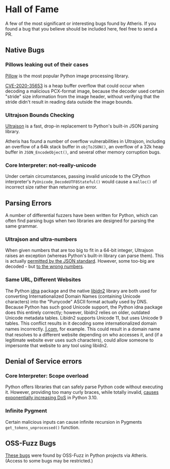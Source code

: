# Hall of Fame

A few of the most significant or interesting bugs found by Atheris. If you found
a bug that you believe should be included here, feel free to send a PR.

## Native Bugs

### Pillows leaking out of their cases

[Pillow](https://pillow.readthedocs.io/en/stable/) is the most popular Python
image processing library.

[CVE-2020-35653](https://github.com/python-pillow/Pillow/pull/5174) is a heap
buffer overflow that could occur when decoding a malicious PCX-format image,
because the decoder used certain "stride" size information from the image
header, without verifying that the stride didn't result in reading data outside
the image bounds.

### Ultrajson Bounds Checking

[Ultrajson](https://github.com/ultrajson/ultrajson) is a fast, drop-in
replacement to Python's built-in JSON parsing library.

Atheris has found a number of overflow vulnerabilities in Ultrajson, including an overflow of a 64k stack buffer in `objToJSON()`, an overflow of a 32k heap buffer in `JSON_EncodeObject()`, and several other memory corruption bugs.

### Core Interpreter: not-really-unicode
Under certain circumstances, passing invalid unicode to the CPython interpreter's `PyUnicode_DecodeUTF8Stateful()` would cause a `malloc()` of incorrect size rather than returning an error.

## Parsing Errors

A number of differential fuzzers have been written for Python, which can often
find parsing bugs when two libraries are designed for parsing the same grammar.

### Ultrajson and ultra-numbers

When given numbers that are too big to fit in a 64-bit integer, Ultrajson raises
an exception (whereas Python's built-in library can parse them). This is
actually
[permitted by the JSON standard](https://tools.ietf.org/html/rfc7159#section-6).
However, some too-big are decoded - but
[to the wrong numbers](https://github.com/ultrajson/ultrajson/issues/440).

### Same URL, Different Websites

The Python [idna](https://pypi.org/project/idna/) package and the native
[libidn2](https://www.gnu.org/software/libidn/#libidn2) library are both used
for converting Internationalized Domain Names (containing Unicode characters)
into the "Punycode" ASCII format actually used by DNS. Because Python has such
good Unicode support, the Python idna package does this entirely correctly;
however, libidn2 relies on older, outdated Unicode metadata tables. Libidn2
supports Unicode 11, but uses Unicode 9 tables. This conflict results in it
decoding some internationalized domain names incorrectly. [İ᷹.com](İ᷹.com), for
example. This could result in a domain name that resolves to a different website
depending on who accesses it, and (if a legitimate website ever uses such
characters), could allow someone to impersonte that website to any tool using
libidn2.

## Denial of Service errors

### Core Interpreter: Scope overload

Python offers libraries that can safely parse Python code without executing it. However, providing too many curly braces, while totally invalid, [causes exponentially increasing DoS](https://github.com/python/cpython/issues/90863) in Python 3.10.

### Infinite Pygment

Certain malicious inputs can cause infinite recursion in Pygments `get_tokens_unprocessed()` function.

## OSS-Fuzz Bugs

[These bugs](https://bugs.chromium.org/p/oss-fuzz/issues/list?groupby=Proj&colspec=ID%20Type%20Component%20Status%20Reported%20Owner%20Summary&q=%28adal%20OR%20aiohttp%20OR%20airflow%20OR%20ansible%20OR%20asn1crypto%20OR%20bleach%20OR%20bottleneck%20OR%20bs4%20OR%20charset_normalizer%20OR%20coveragepy%20OR%20croniter%20OR%20cryptography%20OR%20dask%20OR%20decorator%20OR%20digest%20OR%20ecdsa-python%20OR%20et-xmlfile%20OR%20filelock%20OR%20flask%20OR%20flask-restx%20OR%20ftfy%20OR%20g-api-auth-httplib2%20OR%20g-api-auth-library-python%20OR%20g-api-pubsub%20OR%20g-api-py-api-common-protos%20OR%20g-api-py-oauthlib%20OR%20g-api-python-client%20OR%20g-api-python-cloud-core%20OR%20g-api-python-firestore%20OR%20g-api-python-tasks%20OR%20g-api-resource-manager%20OR%20g-api-resumable-media-python%20OR%20g-api-secret-manager%20OR%20g-apis-py-api-core%20OR%20gc-iam%20OR%20gcloud-error-py%20OR%20g-cloud-logging-py%20OR%20gcp-python-cloud-storage%20OR%20glom%20OR%20g-py-bigquery%20OR%20g-py-crc32c%20OR%20grpc-py%20OR%20gunicorn%20OR%20idna%20OR%20iniconfig%20OR%20ipython%20OR%20jsmin%20OR%20jupyter_server%20OR%20kafka%20OR%20kiwisolver%20OR%20looker-sdk%20OR%20lxml%20OR%20mako%20OR%20matplotlib%20OR%20msal%20OR%20netaddr-py%20OR%20nfstream%20OR%20ntlm2%20OR%20numpy%20OR%20oauth2%20OR%20oauthlib%20OR%20olefile%20OR%20openpyxl%20OR%20oracle-py-cx%20OR%20orjson%20OR%20pandas%20OR%20paramiko%20OR%20pip%20OR%20protobuf-python%20OR%20psqlparse%20OR%20psycopg2%20OR%20pyasn1%20OR%20pycrypto%20OR%20pydateutil%20OR%20pygments%20OR%20pyjwt%20OR%20pyodbc%20OR%20pyparsing%20OR%20pyrsistent%20OR%20py-serde%20OR%20python-email-validator%20OR%20python-lz4%20OR%20python-rsa%20OR%20python-tabulate%20OR%20pytz%20OR%20pyxdg%20OR%20pyyaml%20OR%20redis-py%20OR%20requests%20OR%20retry%20OR%20scapy%20OR%20scikit-learn%20OR%20smart_open%20OR%20sqlalchemy%20OR%20sqlalchemy_jsonfield%20OR%20sqlalchemy-utils%20OR%20toml%20OR%20tqdm%20OR%20ujson%20OR%20underscore%20OR%20urllib3%20OR%20websocket-client%20OR%20xlrd%20OR%20xmltodict%20OR%20zipp%29&can=1) were found by OSS-Fuzz in Python projects via Atheris. (Access to some bugs may be restricted.)
